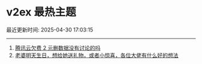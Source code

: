 # v2ex 最热主题

最近更新时间: 2025-04-30 17:03:15

--- 
1. [腾讯云欠费 2 元删数据没有讨论的吗](https://www.v2ex.com/t/1129021) 
2. [老婆明天生日，想给她送礼物，或者小惊喜，各位大佬有什么好的想法](https://www.v2ex.com/t/1129050) 
